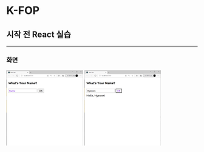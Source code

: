 # K-FOP
## 시작 전 React 실습
---
### 화면
<img src="img/react_1.png" width="40%" title="첫 화면" alt="react1"></img>
<img src="img/react_2.png" width="40%" title="버튼 클릭 후" alt="react2"></img>